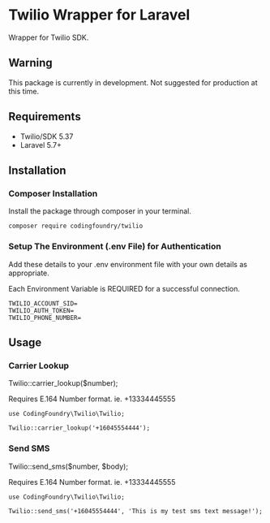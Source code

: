# Twilio Wrapper for Laravel
Wrapper for Twilio SDK. 

## Warning
This package is currently in development. Not suggested for production at this time.

## Requirements
- Twilio/SDK 5.37
- Laravel 5.7+ 

## Installation

### Composer Installation
Install the package through composer in your terminal.

```
composer require codingfoundry/twilio
```

### Setup The Environment (.env File) for Authentication
Add these details to your .env environment file with your own details as appropriate.

Each Environment Variable is REQUIRED for a successful connection.

```
TWILIO_ACCOUNT_SID=
TWILIO_AUTH_TOKEN=
TWILIO_PHONE_NUMBER=
```

## Usage
### Carrier Lookup

Twilio::carrier_lookup($number);

Requires E.164 Number format. ie. +13334445555

```
use CodingFoundry\Twilio\Twilio;

Twilio::carrier_lookup('+16045554444');
```

### Send SMS

Twilio::send_sms($number, $body);

Requires E.164 Number format. ie. +13334445555
```
use CodingFoundry\Twilio\Twilio;

Twilio::send_sms('+16045554444', 'This is my test sms text message!');
```